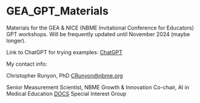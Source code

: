 # GEA_GPT_Materials
Materials for the GEA & NICE (NBME Invitational Conference for Educators) GPT workshops. Will be frequently updated until November 2024 (maybe longer).

Link to ChatGPT for trying examples: [ChatGPT](https://chatgpt.com/)

My contact info:

Christopher Runyon, PhD [CRunyon@nbme.org](mailto:CRunyon@nbme.org)

Senior Measurement Scientist, NBME Growth & Innovation
Co-chair, AI in Medical Education [DOCS](https://www.directorsofclinicalskillscourses.com/) Special Interest Group
